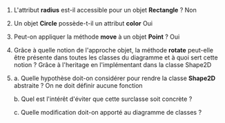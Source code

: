 1. L'attribut **radius** est-il accessible pour un objet **Rectangle** ?
Non
1. Un objet **Circle** possède-t-il un attribut **color**
Oui
1. Peut-on appliquer la méthode **move** à un objet **Point** ?
Oui
1. Grâce à quelle notion de l'approche objet, la méthode **rotate** peut-elle être présente dans toutes les classes du diagramme et à quoi sert cette notion ?
Grâce à l'heritage en l'implémentant dans la classe Shape2D
1. a. Quelle hypothèse doit-on considérer pour rendre la classe **Shape2D** abstraite ?
On ne doit définir aucune fonction

   b. Quel est l'intérêt d'éviter que cette surclasse soit concrète ?


   c. Quelle modification doit-on apporté au diagramme de classes ?

   